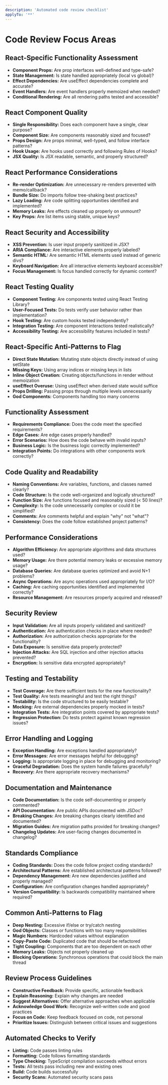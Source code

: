 ```yaml
---
description: 'Automated code review checklist'
applyTo: '**'
---
```


# Code Review Focus Areas

## React-Specific Functionality Assessment

- **Component Props:** Are prop interfaces well-defined and type-safe?
- **State Management:** Is state handled appropriately (local vs global)?
- **Effect Dependencies:** Are useEffect dependencies complete and accurate?
- **Event Handlers:** Are event handlers properly memoized when needed?
- **Conditional Rendering:** Are all rendering paths tested and accessible?

## React Component Quality

- **Single Responsibility:** Does each component have a single, clear purpose?
- **Component Size:** Are components reasonably sized and focused?
- **Props Design:** Are props minimal, well-typed, and follow interface patterns?
- **Hook Usage:** Are hooks used correctly and following Rules of Hooks?
- **JSX Quality:** Is JSX readable, semantic, and properly structured?

## React Performance Considerations

- **Re-render Optimization:** Are unnecessary re-renders prevented with memo/callback?
- **Bundle Size:** Do imports follow tree-shaking best practices?
- **Lazy Loading:** Are code splitting opportunities identified and implemented?
- **Memory Leaks:** Are effects cleaned up properly on unmount?
- **Key Props:** Are list items using stable, unique keys?

## React Security and Accessibility

- **XSS Prevention:** Is user input properly sanitized in JSX?
- **ARIA Compliance:** Are interactive elements properly labeled?
- **Semantic HTML:** Are semantic HTML elements used instead of generic divs?
- **Keyboard Navigation:** Are all interactive elements keyboard accessible?
- **Focus Management:** Is focus handled correctly for dynamic content?

## React Testing Quality

- **Component Testing:** Are components tested using React Testing Library?
- **User-Focused Tests:** Do tests verify user behavior rather than implementation?
- **Hook Testing:** Are custom hooks tested independently?
- **Integration Testing:** Are component interactions tested realistically?
- **Accessibility Testing:** Are accessibility features included in tests?

## React-Specific Anti-Patterns to Flag

- **Direct State Mutation:** Mutating state objects directly instead of using setState
- **Missing Keys:** Using array indices or missing keys in lists
- **Inline Object Creation:** Creating objects/functions in render without memoization
- **useEffect Overuse:** Using useEffect when derived state would suffice
- **Props Drilling:** Passing props through multiple levels unnecessarily
- **God Components:** Components handling too many concerns

## Functionality Assessment

- **Requirements Compliance:** Does the code meet the specified requirements?
- **Edge Cases:** Are edge cases properly handled?
- **Error Scenarios:** How does the code behave with invalid inputs?
- **Business Logic:** Is the business logic correctly implemented?
- **Integration Points:** Do integrations with other components work correctly?

## Code Quality and Readability

- **Naming Conventions:** Are variables, functions, and classes named clearly?
- **Code Structure:** Is the code well-organized and logically structured?
- **Function Size:** Are functions focused and reasonably sized (< 50 lines)?
- **Complexity:** Is the code unnecessarily complex or could it be simplified?
- **Comments:** Are comments helpful and explain "why" not "what"?
- **Consistency:** Does the code follow established project patterns?

## Performance Considerations

- **Algorithm Efficiency:** Are appropriate algorithms and data structures used?
- **Memory Usage:** Are there potential memory leaks or excessive memory usage?
- **Database Queries:** Are database queries optimized and avoid N+1 problems?
- **Async Operations:** Are async operations used appropriately for I/O?
- **Caching:** Are caching opportunities identified and implemented correctly?
- **Resource Management:** Are resources properly acquired and released?

## Security Review

- **Input Validation:** Are all inputs properly validated and sanitized?
- **Authentication:** Are authentication checks in place where needed?
- **Authorization:** Are authorization checks appropriate for the functionality?
- **Data Exposure:** Is sensitive data properly protected?
- **Injection Attacks:** Are SQL injection and other injection attacks prevented?
- **Encryption:** Is sensitive data encrypted appropriately?

## Testing and Testability

- **Test Coverage:** Are there sufficient tests for the new functionality?
- **Test Quality:** Are tests meaningful and test the right things?
- **Testability:** Is the code structured to be easily testable?
- **Mocking:** Are external dependencies properly mocked in tests?
- **Integration Tests:** Are integration points covered by appropriate tests?
- **Regression Protection:** Do tests protect against known regression issues?

## Error Handling and Logging

- **Exception Handling:** Are exceptions handled appropriately?
- **Error Messages:** Are error messages helpful for debugging?
- **Logging:** Is appropriate logging in place for debugging and monitoring?
- **Graceful Degradation:** Does the system handle failures gracefully?
- **Recovery:** Are there appropriate recovery mechanisms?

## Documentation and Maintenance

- **Code Documentation:** Is the code self-documenting or properly commented?
- **API Documentation:** Are public APIs documented with JSDoc?
- **Breaking Changes:** Are breaking changes clearly identified and documented?
- **Migration Guides:** Are migration paths provided for breaking changes?
- **Changelog Updates:** Are user-facing changes documented in changelog?

## Standards Compliance

- **Coding Standards:** Does the code follow project coding standards?
- **Architectural Patterns:** Are established architectural patterns followed?
- **Dependency Management:** Are new dependencies justified and properly managed?
- **Configuration:** Are configuration changes handled appropriately?
- **Version Compatibility:** Is backwards compatibility maintained where required?

## Common Anti-Patterns to Flag

- **Deep Nesting:** Excessive if/else or try/catch nesting
- **God Objects:** Classes or functions with too many responsibilities
- **Magic Numbers:** Hardcoded values without explanation
- **Copy-Paste Code:** Duplicated code that should be refactored
- **Tight Coupling:** Components that are too dependent on each other
- **Memory Leaks:** Objects not properly cleaned up
- **Blocking Operations:** Synchronous operations that could block the main thread

## Review Process Guidelines

- **Constructive Feedback:** Provide specific, actionable feedback
- **Explain Reasoning:** Explain why changes are needed
- **Suggest Alternatives:** Offer alternative approaches when applicable
- **Acknowledge Good Work:** Recognize well-written code and good practices
- **Focus on Code:** Keep feedback focused on code, not personal
- **Prioritize Issues:** Distinguish between critical issues and suggestions

## Automated Checks to Verify

- **Linting:** Code passes linting rules
- **Formatting:** Code follows formatting standards
- **Type Checking:** TypeScript compilation succeeds without errors
- **Tests:** All tests pass including new and existing ones
- **Build:** Code builds successfully
- **Security Scans:** Automated security scans pass
